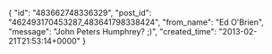  {
   "id": "483662748336329",
   "post_id": "462493170453287_483641798338424",
   "from_name": "Ed O'Brien",
   "message": "John Peters Humphrey?  ;)",
   "created_time": "2013-02-21T21:53:14+0000"
 }
